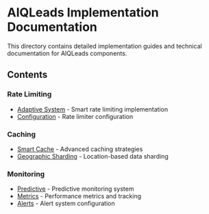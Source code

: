 # AIQLeads Implementation Documentation

This directory contains detailed implementation guides and technical documentation for AIQLeads components.

## Contents

### Rate Limiting
- [Adaptive System](rate-limiting/adaptive-system.md) - Smart rate limiting implementation
- [Configuration](rate-limiting/configuration.md) - Rate limiter configuration

### Caching
- [Smart Cache](caching/smart-cache.md) - Advanced caching strategies
- [Geographic Sharding](caching/geographic-sharding.md) - Location-based data sharding

### Monitoring
- [Predictive](monitoring/predictive.md) - Predictive monitoring system
- [Metrics](monitoring/metrics.md) - Performance metrics and tracking
- [Alerts](monitoring/alerts.md) - Alert system configuration